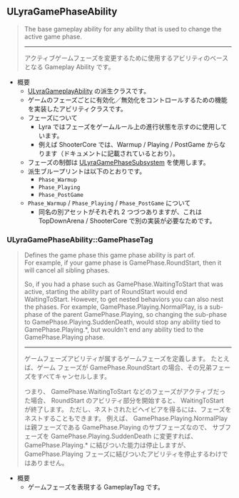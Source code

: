 ## ULyraGamePhaseAbility

> The base gameplay ability for any ability that is used to change the active game phase.  
> 
> ----
> アクティブゲームフェーズを変更するために使用するアビリティのベースとなる Gameplay Ability です。 

* 概要
	* [ULyraGameplayAbility] の派生クラスです。
	* ゲームのフェーズごとに有効化／無効化をコントロールするための機能を実装したアビリティクラスです。
	* フェーズについて
		* Lyra ではフェーズをゲームルール上の進行状態を示すのに使用しています。
		* 例えば ShooterCore では、Warmup / Playing / PostGame からなります（ドキュメントに記載されているとおり）。
	* フェーズの制御は [ULyraGamePhaseSubsystem] を使用します。
	* 派生ブループリントは以下のとおりです。
		* `Phase_Warmup`
		* `Phase_Playing`
		* `Phase_PostGame`
	* `Phase_Warmup` / `Phase_Playing` / `Phase_PostGame` について
		* 同名の別アセットがそれぞれ 2 つづつありますが、これは TopDownArena / ShooterCore で別の実装が必要なためです。

### ULyraGamePhaseAbility::GamePhaseTag

> Defines the game phase this game phase ability is part of.  
> For example, if your game phase is GamePhase.RoundStart, then it will cancel all sibling phases.
> 
> So, if you had a phase such as GamePhase.WaitingToStart that was active, starting the ability part of RoundStart would end WaitingToStart. 
> However, to get nested behaviors you can also nest the phases. 
> For example, GamePhase.Playing.NormalPlay, is a sub-phase of the parent GamePhase.Playing, 
> so changing the sub-phase to GamePhase.Playing.SuddenDeath, would stop any ability tied to GamePhase.Playing.*, but wouldn't end any ability tied to the GamePhase.Playing phase.
> 
> ----
> ゲームフェーズアビリティが属するゲームフェーズを定義します。 
> たとえば、ゲーム フェーズが GamePhase.RoundStart の場合、その兄弟フェーズをすべてキャンセルします。
> 
> つまり、 GamePhase.WaitingToStart などのフェーズがアクティブだった場合、
> RoundStart のアビリティ部分を開始すると、 WaitingToStart が終了します。
> ただし、ネストされたビヘイビアを得るには、フェーズをネストすることもできます。
> 例えば、 GamePhase.Playing.NormalPlay は親フェーズである GamePhase.Playing のサブフェーズなので、
> サブフェーズを GamePhase.Playing.SuddenDeath に変更すれば、 GamePhase.Playing.* に結びついた能力は停止しますが、 GamePhase.Playing フェーズに結びついたアビリティを停止するわけではありません。

* 概要
	* ゲームフェーズを表現する GameplayTag です。



<!--- ページ内のリンク --->

<!--- 自前の画像へのリンク --->

<!--- generated --->
[ULyraGamePhaseSubsystem]: ../../Lyra/GameplayAbility/ULyraGamePhaseSubsystem.md#ulyragamephasesubsystem
[ULyraGameplayAbility]: ../../Lyra/GameplayAbility/ULyraGameplayAbility.md#ulyragameplayability
